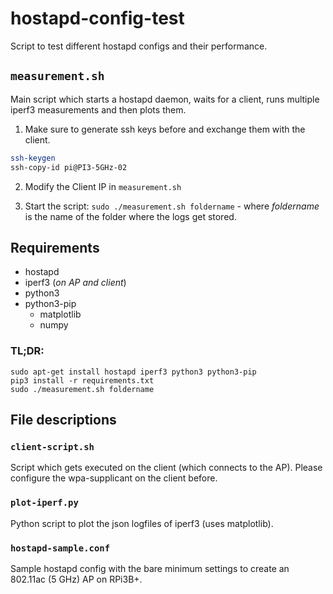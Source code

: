 # hostapd-config-test
Script to test different hostapd configs and their performance.

## `measurement.sh`
Main script which starts a hostapd daemon, waits for a client, runs multiple iperf3 measurements and then plots them.

1. Make sure to generate ssh keys before and exchange them with the client.
```bash
ssh-keygen
ssh-copy-id pi@PI3-5GHz-02
```
2. Modify the Client IP in `measurement.sh`

3. Start the script: `sudo ./measurement.sh foldername` - where *foldername* is the name of the folder where the logs get stored.

## Requirements

- hostapd
- iperf3 (*on AP and client*)
- python3
- python3-pip
  - matplotlib
  - numpy


### TL;DR:
```
sudo apt-get install hostapd iperf3 python3 python3-pip
pip3 install -r requirements.txt
sudo ./measurement.sh foldername
```

## File descriptions

### `client-script.sh`
Script which gets executed on the client (which connects to the AP). Please configure the wpa-supplicant on the client before.

### `plot-iperf.py`
Python script to plot the json logfiles of iperf3 (uses matplotlib).


### `hostapd-sample.conf`
Sample hostapd config with the bare minimum settings to create an 802.11ac (5 GHz) AP on RPi3B+.
